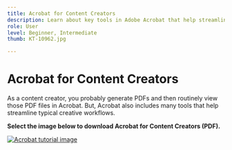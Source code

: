 ```yaml
---
title: Acrobat for Content Creators
description: Learn about key tools in Adobe Acrobat that help streamline creative workflows
role: User
level: Beginner, Intermediate
thumb: KT-10962.jpg

---
```

# Acrobat for Content Creators

As a content creator, you probably generate PDFs and then routinely view those PDF files in Acrobat. But, Acrobat also includes many tools that help streamline typical creative workflows.

**Select the image below to download Acrobat for Content Creators (PDF).**

[![Acrobat tutorial image](assets/AcrobatforContentCreators.jpg_400.png)](assets/AcrobatforContentCreators.pdf)
